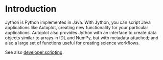 # Introduction

Jython is Python implemented in Java. With Jython, you can script Java
applications like Autoplot, creating new functionality for your
particular applications. Autoplot also provides Jython with an interface
to create data objects similar to arrays in IDL and NumPy, but with
metadata attached; and also a large set of functions useful for creating
science workflows.

See also [developer.scripting](developer.scripting.md "wikilink").


